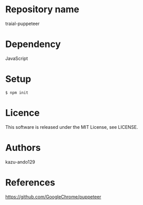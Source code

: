 # Repository name
traial-puppeteer

# Dependency
JavaScript

# Setup
```
$ npm init
```

# Licence
This software is released under the MIT License, see LICENSE.

# Authors
kazu-ando129

# References
https://github.com/GoogleChrome/puppeteer

